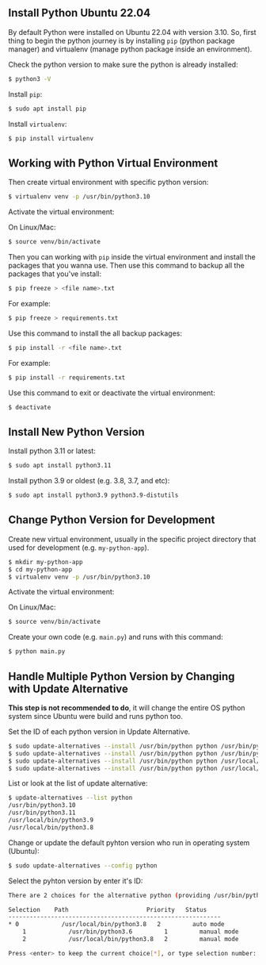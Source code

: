 ## **Install Python Ubuntu 22.04**

By default Python were installed on Ubuntu 22.04 with version 3.10. So, first thing to begin the python journey is by installing `pip` (python package manager) and virtualenv (manage python package inside an environment).

Check the python version to make sure the python is already installed:

```bash
$ python3 -V
```

Install `pip`:

```bash
$ sudo apt install pip
```

Install `virtualenv`:

```bash
$ pip install virtualenv
```

## **Working with Python Virtual Environment**

Then create virtual environment with specific python version:

```bash
$ virtualenv venv -p /usr/bin/python3.10
```

Activate the virtual environment:
	
On Linux/Mac:

```bash
$ source venv/bin/activate
```

Then you can working with `pip` inside the virtual environment and install the packages that you wanna use. Then use this command to backup all the packages that you've install:

```bash
$ pip freeze > <file name>.txt
```
	
For example:

```bash
$ pip freeze > requirements.txt
```
	
Use this command to install the all backup packages:

```bash
$ pip install -r <file name>.txt
```

For example:

```bash
$ pip install -r requirements.txt
```

Use this command to exit or deactivate the virtual environment:

```bash
$ deactivate
```

## **Install New Python Version**

Install python 3.11 or latest:

```bash
$ sudo apt install python3.11
```

Install python 3.9 or oldest (e.g. 3.8, 3.7, and etc):

```bash
$ sudo apt install python3.9 python3.9-distutils
```

## **Change Python Version for Development**

Create new virtual environment, usually in the specific project directory that used for development (e.g. `my-python-app`).

```bash
$ mkdir my-python-app
$ cd my-python-app
$ virtualenv venv -p /usr/bin/python3.10
```

Activate the virtual environment:
	
On Linux/Mac:

```bash
$ source venv/bin/activate
```

Create your own code (e.g. `main.py`) and runs with this command:

```bash
$ python main.py
```

## **Handle Multiple Python Version by Changing with Update Alternative**

**This step is not recommended to do**, it will change the entire OS python system since Ubuntu were build and runs python too. 

Set the ID of each python version in Update Alternative. 

```bash
$ sudo update-alternatives --install /usr/bin/python python /usr/bin/python3.10 1
$ sudo update-alternatives --install /usr/bin/python python /usr/bin/python3.11 2
$ sudo update-alternatives --install /usr/bin/python python /usr/local/bin/python3.9 3
$ sudo update-alternatives --install /usr/bin/python python /usr/local/bin/python3.8 4
```

List or look at the list of update alternative:

```bash
$ update-alternatives --list python
/usr/bin/python3.10
/usr/bin/python3.11
/usr/local/bin/python3.9
/usr/local/bin/python3.8
```

Change or update the default pyhton version who run in operating system (Ubuntu):

```bash
$ sudo update-alternatives --config python
```

Select the pyhton version by enter it's ID:

```bash
There are 2 choices for the alternative python (providing /usr/bin/python).

Selection    Path                      Priority   Status
------------------------------------------------------------
* 0            /usr/local/bin/python3.8   2         auto mode
	1            /usr/bin/python3.6         1         manual mode
	2            /usr/local/bin/python3.8   2         manual mode

Press <enter> to keep the current choice[*], or type selection number:
```

